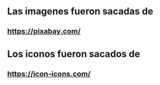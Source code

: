 ## Las imagenes fueron sacadas de
### https://pixabay.com/


## Los iconos fueron sacados de
### https://icon-icons.com/